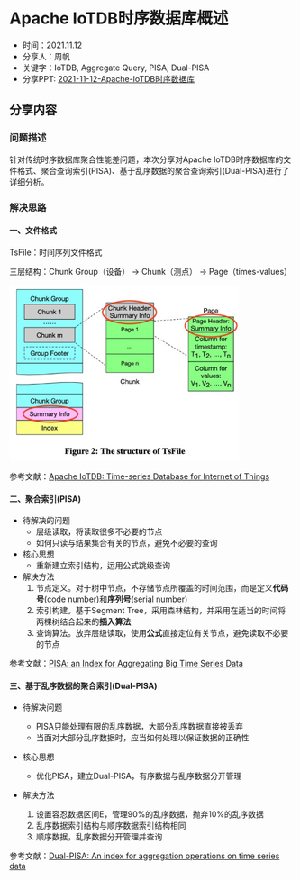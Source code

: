 # Apache IoTDB时序数据库概述

- 时间：2021.11.12
- 分享人：周帆
- 关键字：IoTDB, Aggregate Query, PISA, Dual-PISA
- 分享PPT: [2021-11-12-Apache-IoTDB时序数据库](./slides/2021-11-12-Apache-IoTDB时序数据库.pdf)

## 分享内容

### 问题描述

针对传统时序数据库聚合性能差问题，本次分享对Apache IoTDB时序数据库的文件格式、聚合查询索引(PISA)、基于乱序数据的聚合查询索引(Dual-PISA)进行了详细分析。

### 解决思路

#### 一、文件格式

TsFile：时间序列文件格式

三层结构：Chunk Group（设备） -> Chunk（测点） -> Page（times-values）

<img src="./imgs/image-20211210154744416.png" alt="image-20211210154744416" style="zoom:60%;" />

参考文献：[Apache IoTDB: Time-series Database for Internet of Things](https://www.vldb.org/pvldb/vol13/p2901-wang.pdf)

#### 二、聚合索引(PISA)

- 待解决的问题
  - 层级读取，将读取很多不必要的节点
  - 如何只读与结果集合有关的节点，避免不必要的查询
- 核心思想
  - 重新建立索引结构，运用公式跳级查询
- 解决方法
  1. 节点定义。对于树中节点，不存储节点所覆盖的时间范围，而是定义**代码号**(code number)和**序列号**(serial number)
  2. 索引构建。基于Segment Tree，采用森林结构，并采用在适当的时间将两棵树结合起来的**插入算法**
  3. 查询算法。放弃层级读取，使用**公式**直接定位有关节点，避免读取不必要的节点

参考文献：[PISA: an Index for Aggregating Big Time Series Data](https://dl.acm.org/doi/pdf/10.1145/2983323.2983775)

#### 三、基于乱序数据的聚合索引(Dual-PISA)

- 待解决问题
  - PISA只能处理有限的乱序数据，大部分乱序数据直接被丢弃
  - 当面对大部分乱序数据时，应当如何处理以保证数据的正确性
- 核心思想
  - 优化PISA，建立Dual-PISA，有序数据与乱序数据分开管理

- 解决方法
  1. 设置容忍数据区间E，管理90%的乱序数据，抛弃10%的乱序数据
  2. 乱序数据索引结构与顺序数据索引结构相同
  3. 顺序数据，乱序数据分开管理并查询

参考文献：[Dual-PISA: An index for aggregation operations on time series data](https://www.sciencedirect.com/science/article/pii/S0306437918305489)
